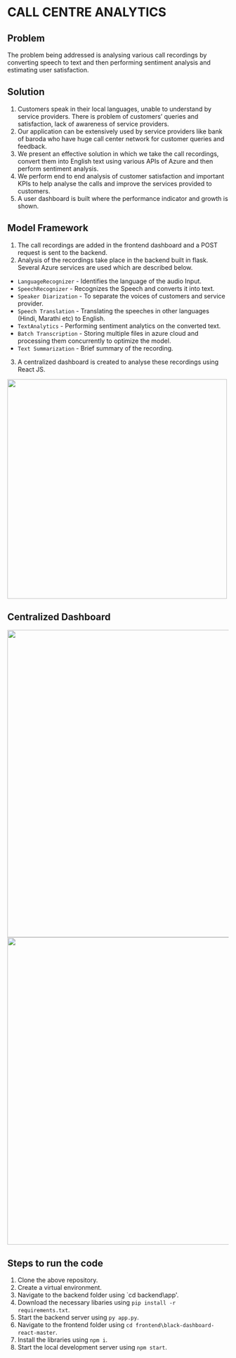 # CALL CENTRE ANALYTICS

## Problem
The problem being addressed is analysing various call recordings by converting speech to text and then performing sentiment analysis and estimating user satisfaction.

## Solution
1. Customers speak in their local languages, unable to understand by service providers. There is problem of customers’ queries and satisfaction, lack of awareness of service providers. 
2. Our application can be extensively used by service providers like bank of baroda who have huge call center network for customer queries and feedback.
3. We present an effective solution in which we take the call recordings, convert them into English text using various APIs of Azure and then perform sentiment analysis.
4. We perform end to end analysis of customer satisfaction and important KPIs to help analyse the calls and improve the services provided to customers.
5. A user dashboard is built where the performance indicator and growth is shown.

## Model Framework
1. The call recordings are added in the frontend dashboard and a POST request is sent to the backend.
2. Analysis of the recordings take place in the backend built in flask. Several Azure services are used which are described below.
  * `LanguageRecognizer` - Identifies the language of the audio Input.
  * `SpeechRecognizer` - Recognizes the Speech and converts it into text.
  * `Speaker Diarization` - To separate the voices of customers and service provider.
  * `Speech Translation` - Translating the speeches in other languages (Hindi, Marathi etc) to English.
  * `TextAnalytics` - Performing sentiment analytics on the converted text.
  * `Batch Transcription` - Storing multiple files in azure cloud and processing them concurrently to optimize the model.
  * `Text Summarization` - Brief summary of the recording.
  
  3. A centralized dashboard is created to analyse these recordings using React JS.
  
<img src="https://user-images.githubusercontent.com/58564764/200176408-29c5540c-f046-40bb-8951-e4f20ea98737.png" width=500>

## Centralized Dashboard
<img src="https://user-images.githubusercontent.com/58564764/200177037-f1063ecf-2e1e-4e97-a400-13fac9586b3b.png" width=700>

<img src="https://user-images.githubusercontent.com/58564764/200177106-995a4b24-e48d-4451-b002-3e6d6deaf738.png" width=700>

## Steps to run the code
1. Clone the above repository.
2. Create a virtual environment.
3. Navigate to the backend folder using `cd backend\app'.
4. Download the necessary libaries using `pip install -r requirements.txt`.
5. Start the backend server using `py app.py`.
6. Navigate to the frontend folder using `cd frontend\black-dashboard-react-master`.
7. Install the libraries using `npm i`.
8. Start the local development server using `npm start`.


